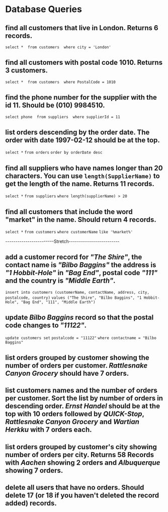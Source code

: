 # Database Queries

## find all customers that live in London. Returns 6 records.

`select * 
from customers 
where city = 'London'`

## find all customers with postal code 1010. Returns 3 customers.

`select * 
from customers 
where PostalCode = 1010`

## find the phone number for the supplier with the id 11. Should be (010) 9984510.

`select phone 
from suppliers 
where supplierId = 11`

## list orders descending by the order date. The order with date 1997-02-12 should be at the top.

`select *`
`from orders`
`order by orderDate desc`

## find all suppliers who have names longer than 20 characters. You can use `length(SupplierName)` to get the length of the name. Returns 11 records.

`select *`
`from suppliers`
`where length(supplierName) > 20`

## find all customers that include the word "market" in the name. Should return 4 records.

`select *`
`from customers`
`where customerName`
`like '%market%'`

------------------------Stretch-------------------------

## add a customer record for _"The Shire"_, the contact name is _"Bilbo Baggins"_ the address is _"1 Hobbit-Hole"_ in _"Bag End"_, postal code _"111"_ and the country is _"Middle Earth"_.

`insert into customers (customerName, contactName, address, city, postalcode, country)`
`values ("The Shire", "Bilbo Baggins", "1 Hobbit-Hole", "Bag End", "111", "Middle Earth")`

## update _Bilbo Baggins_ record so that the postal code changes to _"11122"_.

`update customers set`
`postalcode = "11122"`
`where contactname = "Bilbo Baggins"`

## list orders grouped by customer showing the number of orders per customer. _Rattlesnake Canyon Grocery_ should have 7 orders.



## list customers names and the number of orders per customer. Sort the list by number of orders in descending order. _Ernst Handel_ should be at the top with 10 orders followed by _QUICK-Stop_, _Rattlesnake Canyon Grocery_ and _Wartian Herkku_ with 7 orders each.



## list orders grouped by customer's city showing number of orders per city. Returns 58 Records with _Aachen_ showing 2 orders and _Albuquerque_ showing 7 orders.



## delete all users that have no orders. Should delete 17 (or 18 if you haven't deleted the record added) records.


